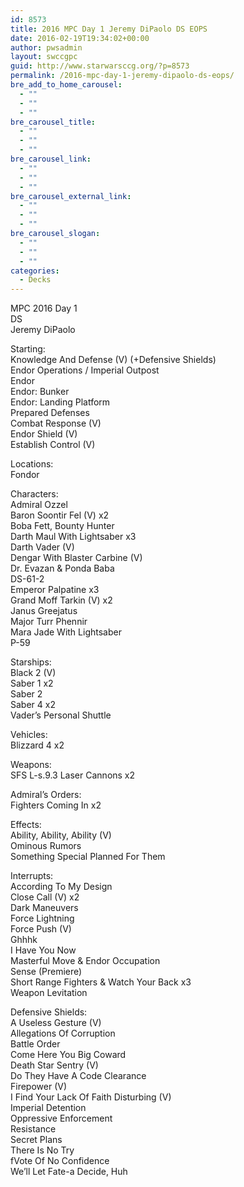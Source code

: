 ```yaml
---
id: 8573
title: 2016 MPC Day 1 Jeremy DiPaolo DS EOPS
date: 2016-02-19T19:34:02+00:00
author: pwsadmin
layout: swccgpc
guid: http://www.starwarsccg.org/?p=8573
permalink: /2016-mpc-day-1-jeremy-dipaolo-ds-eops/
bre_add_to_home_carousel:
  - ""
  - ""
  - ""
bre_carousel_title:
  - ""
  - ""
  - ""
bre_carousel_link:
  - ""
  - ""
  - ""
bre_carousel_external_link:
  - ""
  - ""
  - ""
bre_carousel_slogan:
  - ""
  - ""
  - ""
categories:
  - Decks
---
```

MPC 2016 Day 1  
DS  
Jeremy DiPaolo

Starting:  
Knowledge And Defense (V) (+Defensive Shields)  
Endor Operations / Imperial Outpost  
Endor  
Endor: Bunker  
Endor: Landing Platform  
Prepared Defenses  
Combat Response (V)  
Endor Shield (V)  
Establish Control (V)

Locations:  
Fondor

Characters:  
Admiral Ozzel  
Baron Soontir Fel (V) x2  
Boba Fett, Bounty Hunter  
Darth Maul With Lightsaber x3  
Darth Vader (V)  
Dengar With Blaster Carbine (V)  
Dr. Evazan & Ponda Baba  
DS-61-2  
Emperor Palpatine x3  
Grand Moff Tarkin (V) x2  
Janus Greejatus  
Major Turr Phennir  
Mara Jade With Lightsaber  
P-59

Starships:  
Black 2 (V)  
Saber 1 x2  
Saber 2  
Saber 4 x2  
Vader&#8217;s Personal Shuttle

Vehicles:  
Blizzard 4 x2

Weapons:  
SFS L-s.9.3 Laser Cannons x2

Admiral’s Orders:  
Fighters Coming In x2

Effects:  
Ability, Ability, Ability (V)  
Ominous Rumors  
Something Special Planned For Them

Interrupts:  
According To My Design  
Close Call (V) x2  
Dark Maneuvers  
Force Lightning  
Force Push (V)  
Ghhhk  
I Have You Now  
Masterful Move & Endor Occupation  
Sense (Premiere)  
Short Range Fighters & Watch Your Back x3  
Weapon Levitation

Defensive Shields:  
A Useless Gesture (V)  
Allegations Of Corruption  
Battle Order  
Come Here You Big Coward  
Death Star Sentry (V)  
Do They Have A Code Clearance  
Firepower (V)  
I Find Your Lack Of Faith Disturbing (V)  
Imperial Detention  
Oppressive Enforcement  
Resistance  
Secret Plans  
There Is No Try  
fVote Of No Confidence  
We&#8217;ll Let Fate-a Decide, Huh